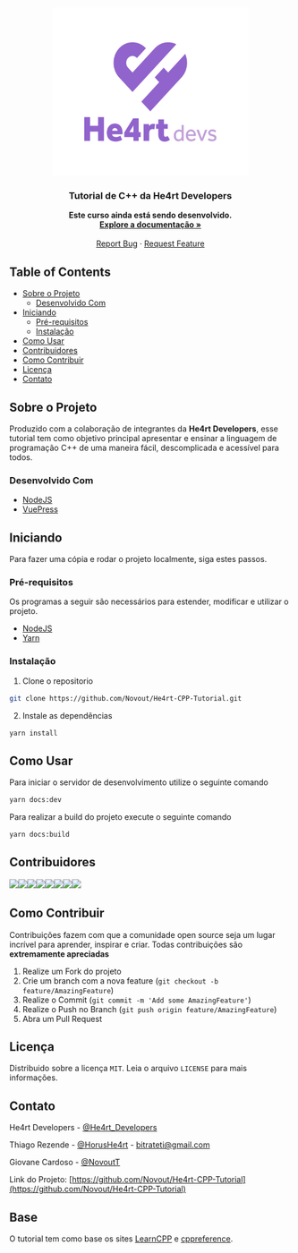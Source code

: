 <!-- PROJECT LOGO -->
<br />
<p align="center">
  <a href="https://github.com/Novout/He4rt-CPP-Tutorial">
    <img src="docs/.vuepress/public/images/he4rtlogo.png" alt="Logo" width="350" height="300">
  </a>

  <h3 align="center">Tutorial de C++ da He4rt Developers</h3>

  <p align="center">
    <strong>Este curso ainda está sendo desenvolvido.</strong>
    <br />
    <a href="https://novout.github.io/cpp4noobs/"><strong>Explore a documentação »</strong></a>
    <br />
    <br />
    <a href="https://github.com/Novout/He4rt-CPP-Tutorial/issues">Report Bug</a>
    ·
    <a href="https://github.com/Novout/He4rt-CPP-Tutorial/issues">Request Feature</a>
  </p>
</p>

<!-- TABLE OF CONTENTS -->

## Table of Contents

- [Sobre o Projeto](#sobre-o-projeto)
  - [Desenvolvido Com](#desenvolvido-com)
- [Iniciando](#iniciando)
  - [Pré-requisitos](#pré-requisitos)
  - [Instalação](#instalação)
- [Como Usar](#como-usar)
- [Contribuidores](#contribuidores)
- [Como Contribuir](#como-contribuir)
- [Licença](#licença)
- [Contato](#contato)

<!-- ABOUT THE PROJECT -->

## Sobre o Projeto

Produzido com a colaboração de integrantes da **He4rt Developers**, esse tutorial tem como objetivo principal apresentar e ensinar a linguagem de programação C++ de uma maneira fácil, descomplicada e acessível para todos.

### Desenvolvido Com

- [NodeJS](https://nodejs.org)
- [VuePress](https://vuepress.vuejs.org/)

<!-- GETTING STARTED -->

## Iniciando

Para fazer uma cópia e rodar o projeto localmente, siga estes passos.

### Pré-requisitos

Os programas a seguir são necessários para estender, modificar e utilizar o projeto.

- [NodeJS](https://nodejs.org)
- [Yarn](https://yarnpkg.com)

### Instalação

1. Clone o repositorio

```sh
git clone https://github.com/Novout/He4rt-CPP-Tutorial.git
```

2. Instale as dependências

```sh
yarn install
```

<!-- USAGE EXAMPLES -->

## Como Usar

Para iniciar o servidor de desenvolvimento utilize o seguinte comando

```sh
yarn docs:dev
```

Para realizar a build do projeto execute o seguinte comando

```sh
yarn docs:build
```

## Contribuidores

[![](https://sourcerer.io/fame/Novout/Novout/He4rt-CPP-Tutorial/images/0)](https://sourcerer.io/fame/Novout/Novout/He4rt-CPP-Tutorial/links/0)[![](https://sourcerer.io/fame/Novout/Novout/He4rt-CPP-Tutorial/images/1)](https://sourcerer.io/fame/Novout/Novout/He4rt-CPP-Tutorial/links/1)[![](https://sourcerer.io/fame/Novout/Novout/He4rt-CPP-Tutorial/images/2)](https://sourcerer.io/fame/Novout/Novout/He4rt-CPP-Tutorial/links/2)[![](https://sourcerer.io/fame/Novout/Novout/He4rt-CPP-Tutorial/images/3)](https://sourcerer.io/fame/Novout/Novout/He4rt-CPP-Tutorial/links/3)[![](https://sourcerer.io/fame/Novout/Novout/He4rt-CPP-Tutorial/images/4)](https://sourcerer.io/fame/Novout/Novout/He4rt-CPP-Tutorial/links/4)[![](https://sourcerer.io/fame/Novout/Novout/He4rt-CPP-Tutorial/images/5)](https://sourcerer.io/fame/Novout/Novout/He4rt-CPP-Tutorial/links/5)[![](https://sourcerer.io/fame/Novout/Novout/He4rt-CPP-Tutorial/images/6)](https://sourcerer.io/fame/Novout/Novout/He4rt-CPP-Tutorial/links/6)[![](https://sourcerer.io/fame/Novout/Novout/He4rt-CPP-Tutorial/images/7)](https://sourcerer.io/fame/Novout/Novout/He4rt-CPP-Tutorial/links/7)

<!-- CONTRIBUTING -->

## Como Contribuir

Contribuições fazem com que a comunidade open source seja um lugar incrível para aprender, inspirar e criar. Todas contribuições
são **extremamente apreciadas**

1. Realize um Fork do projeto
2. Crie um branch com a nova feature (`git checkout -b feature/AmazingFeature`)
3. Realize o Commit (`git commit -m 'Add some AmazingFeature'`)
4. Realize o Push no Branch (`git push origin feature/AmazingFeature`)
5. Abra um Pull Request

<!-- LICENSE -->

## Licença

Distribuido sobre a licença `MIT`. Leia o arquivo `LICENSE` para mais informações.

<!-- CONTACT -->

## Contato

He4rt Developers - [@He4rt_Developers](https://twitter.com/He4rtDevs)

Thiago Rezende - [@HorusHe4rt](https://twitter.com/HorusHe4rt) - bitrateti@gmail.com

Giovane Cardoso - [@NovoutT](https://twitter.com/NovoutT)

Link do Projeto: [https://github.com/Novout/He4rt-CPP-Tutorial](https://github.com/Novout/He4rt-CPP-Tutorial)

## Base

O tutorial tem como base os sites [LearnCPP](https://www.learncpp.com) e [cppreference](https://en.cppreference.com/w/).

